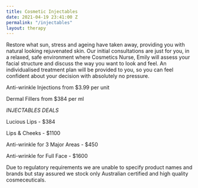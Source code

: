 ```yaml
---
title: Cosmetic Injectables
date: 2021-04-19 23:41:00 Z
permalink: "/injectables"
layout: therapy
---
```


Restore what sun, stress and ageing have taken away, providing you with natural looking rejuvenated skin. Our initial consultations are just for you, in a relaxed, safe environment where Cosmetics Nurse, Emily will assess your facial structure and discuss the way you want to look and feel. An individualised treatment plan will be provided to you, so you can feel confident about your decision with absolutely no pressure.

Anti-wrinkle Injections from $3.99 per unit

Dermal Fillers from $384 per ml

*INJECTABLES DEALS*

Lucious Lips - $384

Lips & Cheeks - $1100

Anti-wrinkle for 3 Major Areas - $450

Anti-wrinkle for Full Face - $1600

Due to regulatory requirements we are unable to specify product names and brands but stay assured we stock only Australian certified and high quality cosmeceuticals.
